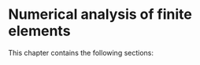 # Numerical analysis of finite elements

This chapter contains the following sections:

```{tableofcontents}
```
